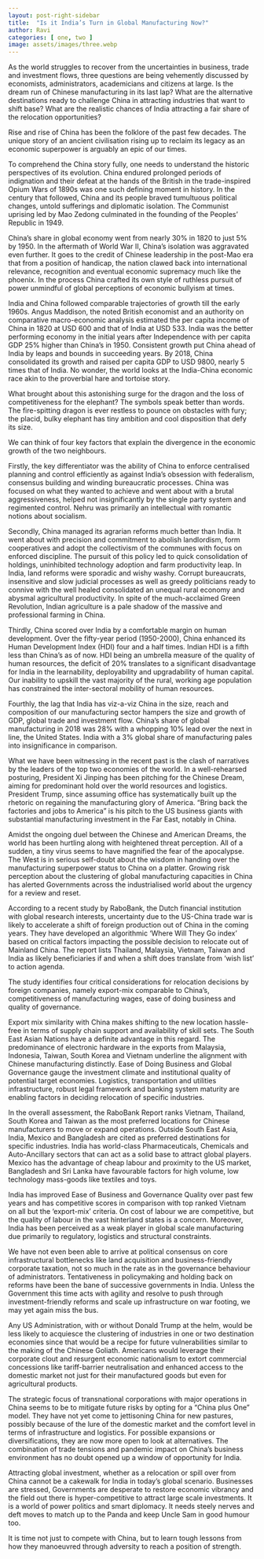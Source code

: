 ```yaml
---
layout: post-right-sidebar
title:  "Is it India’s Turn in Global Manufacturing Now?"
author: Ravi
categories: [ one, two ]
image: assets/images/three.webp
---
```


As the world struggles to recover from the uncertainties in business, trade and investment flows, three questions are being vehemently discussed by economists, administrators, academicians and citizens at large. Is the dream run of Chinese manufacturing in its last lap? What are the alternative destinations ready to challenge China in attracting industries that want to shift base? What are the realistic chances of India attracting a fair share of the relocation opportunities?

Rise and rise of China has been the folklore of the past few decades. The unique story of an ancient civilisation rising up to reclaim its legacy as an economic superpower is arguably an epic of our times.

To comprehend the China story fully, one needs to understand the historic perspectives of its evolution. China endured prolonged periods of indignation and their defeat at the hands of the British in the trade-inspired Opium Wars of 1890s was one such defining moment in history. In the century that followed, China and its people braved tumultuous political changes, untold sufferings and diplomatic isolation. The Communist uprising led by Mao Zedong culminated in the founding of the Peoples’ Republic in 1949.

China’s share in global economy went from nearly 30% in 1820 to just 5% by 1950. In the aftermath of World War II, China’s isolation was aggravated even further. It goes to the credit of Chinese leadership in the post-Mao era that from a position of handicap, the nation clawed back into international relevance, recognition and eventual economic supremacy much like the phoenix. In the process China crafted its own style of ruthless pursuit of power unmindful of global perceptions of economic bullyism at times.

India and China followed comparable trajectories of growth till the early 1960s. Angus Maddison, the noted British economist and an authority on comparative macro-economic analysis estimated the per capita income of China in 1820 at USD 600 and that of India at USD 533. India was the better performing economy in the initial years after Independence with per capita GDP 25% higher than China’s in 1950. Consistent growth put China ahead of India by leaps and bounds in succeeding years. By 2018, China consolidated its growth and raised per capita GDP to USD 9800, nearly 5 times that of India. No wonder, the world looks at the India-China economic race akin to the proverbial hare and tortoise story.

What brought about this astonishing surge for the dragon and the loss of competitiveness for the elephant? The symbols speak better than words. The fire-spitting dragon is ever restless to pounce on obstacles with fury; the placid, bulky elephant has tiny ambition and cool disposition that defy its size.

We can think of four key factors that explain the divergence in the economic growth of the two neighbours.

Firstly, the key differentiator was the ability of China to enforce centralised planning and control efficiently as against India’s obsession with federalism, consensus building and winding bureaucratic processes. China was focused on what they wanted to achieve and went about with a brutal aggressiveness, helped not insignificantly by the single party system and regimented control. Nehru was primarily an intellectual with romantic notions about socialism.

Secondly, China managed its agrarian reforms much better than India. It went about with precision and commitment to abolish landlordism, form cooperatives and adopt the collectivism of the communes with focus on enforced discipline. The pursuit of this policy led to quick consolidation of holdings, uninhibited technology adoption and farm productivity leap. In India, land reforms were sporadic and wishy washy. Corrupt bureaucrats, insensitive and slow judicial processes as well as greedy politicians ready to connive with the well healed consolidated an unequal rural economy and abysmal agricultural productivity. In spite of the much-acclaimed Green Revolution, Indian agriculture is a pale shadow of the massive and professional farming in China.

Thirdly, China scored over India by a comfortable margin on human development. Over the fifty-year period (1950-2000), China enhanced its Human Development Index (HDI) four and a half times. Indian HDI is a fifth less than China’s as of now. HDI being an umbrella measure of the quality of human resources, the deficit of 20% translates to a significant disadvantage for India in the learnability, deployability and upgradability of human capital. Our inability to upskill the vast majority of the rural, working age population has constrained the inter-sectoral mobility of human resources.

Fourthly, the lag that India has viz-a-viz China in the size, reach and composition of our manufacturing sector hampers the size and growth of GDP, global trade and investment flow. China’s share of global manufacturing in 2018 was 28% with a whopping 10% lead over the next in line, the United States. India with a 3% global share of manufacturing pales into insignificance in comparison.

What we have been witnessing in the recent past is the clash of narratives by the leaders of the top two economies of the world. In a well-rehearsed posturing, President Xi Jinping has been pitching for the Chinese Dream, aiming for predominant hold over the world resources and logistics. President Trump, since assuming office has systematically built up the rhetoric on regaining the manufacturing glory of America. “Bring back the factories and jobs to America” is his pitch to the US business giants with substantial manufacturing investment in the Far East, notably in China.

Amidst the ongoing duel between the Chinese and American Dreams, the world has been hurtling along with heightened threat perception. All of a sudden, a tiny virus seems to have magnified the fear of the apocalypse. The West is in serious self-doubt about the wisdom in handing over the manufacturing superpower status to China on a platter. Growing risk perception about the clustering of global manufacturing capacities in China has alerted Governments across the industrialised world about the urgency for a review and reset.

According to a recent study by RaboBank, the Dutch financial institution with global research interests, uncertainty due to the US-China trade war is likely to accelerate a shift of foreign production out of China in the coming years. They have developed an algorithmic ‘Where Will They Go index’ based on critical factors impacting the possible decision to relocate out of Mainland China. The report lists Thailand, Malaysia, Vietnam, Taiwan and India as likely beneficiaries if and when a shift does translate from ‘wish list’ to action agenda.

The study identifies four critical considerations for relocation decisions by foreign companies, namely export-mix comparable to China’s, competitiveness of manufacturing wages, ease of doing business and quality of governance.

Export mix similarity with China makes shifting to the new location hassle-free in terms of supply chain support and availability of skill sets. The South East Asian Nations have a definite advantage in this regard. The predominance of electronic hardware in the exports from Malaysia, Indonesia, Taiwan, South Korea and Vietnam underline the alignment with Chinese manufacturing distinctly. Ease of Doing Business and Global Governance gauge the investment climate and institutional quality of potential target economies. Logistics, transportation and utilities infrastructure, robust legal framework and banking system maturity are enabling factors in deciding relocation of specific industries.

In the overall assessment, the RaboBank Report ranks Vietnam, Thailand, South Korea and Taiwan as the most preferred locations for Chinese manufacturers to move or expand operations. Outside South East Asia, India, Mexico and Bangladesh are cited as preferred destinations for specific industries. India has world-class Pharmaceuticals, Chemicals and Auto-Ancillary sectors that can act as a solid base to attract global players. Mexico has the advantage of cheap labour and proximity to the US market, Bangladesh and Sri Lanka have favourable factors for high volume, low technology mass-goods like textiles and toys.

India has improved Ease of Business and Governance Quality over past few years and has competitive scores in comparison with top ranked Vietnam on all but the ‘export-mix’ criteria. On cost of labour we are competitive, but the quality of labour in the vast hinterland states is a concern. Moreover, India has been perceived as a weak player in global scale manufacturing due primarily to regulatory, logistics and structural constraints.

We have not even been able to arrive at political consensus on core infrastructural bottlenecks like land acquisition and business-friendly corporate taxation, not so much in the rate as in the governance behaviour of administrators. Tentativeness in policymaking and holding back on reforms have been the bane of successive governments in India. Unless the Government this time acts with agility and resolve to push through investment-friendly reforms and scale up infrastructure on war footing, we may yet again miss the bus.

Any US Administration, with or without Donald Trump at the helm, would be less likely to acquiesce the clustering of industries in one or two destination economies since that would be a recipe for future vulnerabilities similar to the making of the Chinese Goliath. Americans would leverage their corporate clout and resurgent economic nationalism to extort commercial concessions like tariff-barrier neutralisation and enhanced access to the domestic market not just for their manufactured goods but even for agricultural products.

The strategic focus of transnational corporations with major operations in China seems to be to mitigate future risks by opting for a “China plus One” model. They have not yet come to jettisoning China for new pastures, possibly because of the lure of the domestic market and the comfort level in terms of infrastructure and logistics. For possible expansions or diversifications, they are now more open to look at alternatives. The combination of trade tensions and pandemic impact on China’s business environment has no doubt opened up a window of opportunity for India.

Attracting global investment, whether as a relocation or spill over from China cannot be a cakewalk for India in today’s global scenario. Businesses are stressed, Governments are desperate to restore economic vibrancy and the field out there is hyper-competitive to attract large scale investments. It is a world of power politics and smart diplomacy. It needs steely nerves and deft moves to match up to the Panda and keep Uncle Sam in good humour too.

It is time not just to compete with China, but to learn tough lessons from how they manoeuvred through adversity to reach a position of strength.
